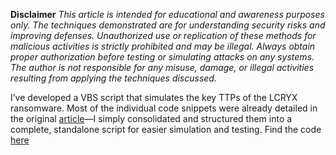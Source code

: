 **Disclaimer**
_This article is intended for educational and awareness purposes only. The techniques demonstrated are for understanding security risks and improving defenses. Unauthorized use or replication of these methods for malicious activities is strictly prohibited and may be illegal. Always obtain proper authorization before testing or simulating attacks on any systems. The author is not responsible for any misuse, damage, or illegal activities resulting from applying the techniques discussed._  

I’ve developed a VBS script that simulates the key TTPs of the LCRYX ransomware. Most of the individual code snippets were already detailed in the original [article](https://labs.k7computing.com/index.php/lcryx-ransomware-how-a-vb-ransomware-locks-your-system/)—I simply consolidated and structured them into a complete, standalone script for easier simulation and testing.
Find the code [here](https://github.com/le0li9ht/ThreatHunting/blob/main/Windows/Lcryx%20Ransomware/mal.vbs)

